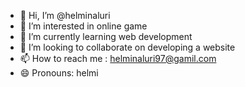 - 👋 Hi, I’m @helminaluri
- 👀 I’m interested in online game
- 🌱 I’m currently learning web development
- 💞️ I’m looking to collaborate on developing a website
- 📫 How to reach me : helminaluri97@gamil.com
- 😄 Pronouns: helmi

<!---
helminaluri/helminaluri is a ✨ special ✨ repository because its `README.md` (this file) appears on your GitHub profile.
You can click the Preview link to take a look at your changes.
--->
